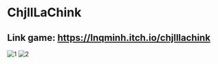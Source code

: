 # ChjllLaChink

## Link game: https://lnqminh.itch.io/chjlllachink

![1](https://user-images.githubusercontent.com/101281380/204113848-f4a9c9bc-66af-4aae-9676-4539112d86f5.png)
![2](https://user-images.githubusercontent.com/101281380/204113850-ab6c94bb-9f5f-4137-98fb-15360ca634f5.png)

